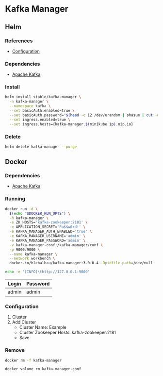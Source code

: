 # Kafka Manager

## Helm

### References

- [Configuration](https://github.com/helm/charts/tree/master/stable/kafka-manager#configuration)

### Dependencies

- [Apache Kafka](/apache_kafka.md#helm)

### Install

```sh
helm install stable/kafka-manager \
  -n kafka-manager \
  --namespace kafka \
  --set basicAuth.enabled=true \
  --set basicAuth.password="$(head -c 12 /dev/urandom | shasum | cut -d ' ' -f 1)" \
  --set ingress.enabled=true \
  --set ingress.hosts={kafka-manager.$(minikube ip).nip.io}
```

### Delete

```sh
helm delete kafka-manager --purge
```

## Docker

### Dependencies

- [Apache Kafka](/apache_kafka.md#docker)

### Running

```sh
docker run -d \
  $(echo "$DOCKER_RUN_OPTS") \
  -h kafka-manager \
  -e ZK_HOSTS='kafka-zookeeper:2181' \
  -e APPLICATION_SECRET='Pa$$w0rd!' \
  -e KAFKA_MANAGER_AUTH_ENABLED='true' \
  -e KAFKA_MANAGER_USERNAME='admin' \
  -e KAFKA_MANAGER_PASSWORD='admin' \
  -v kafka-manager-conf:/kafka-manager/conf \
  -p 9000:9000 \
  --name kafka-manager \
  --network workbench \
  docker.io/hlebalbau/kafka-manager:3.0.0.4 -Dpidfile.path=/dev/null
```

```sh
echo -e '[INFO]\thttp://127.0.0.1:9000'
```

| Login | Password |
| --- | --- |
| admin | admin |

### Configuration

1. Cluster
2. Add Cluster
   - Cluster Name: Example
   - Cluster Zookeeper Hosts: kafka-zookeeper:2181
   - Save

### Remove

```sh
docker rm -f kafka-manager

docker volume rm kafka-manager-conf
```
